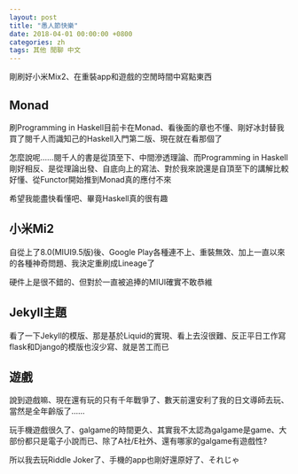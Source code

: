 ```yaml
---
layout: post
title: "愚人節快樂"
date: 2018-04-01 00:00:00 +0800
categories: zh
tags: 其他 閒聊 中文
---
```

剛刷好小米Mix2、在重裝app和遊戲的空閒時間中寫點東西

## Monad
刷Programming in Haskell目前卡在Monad、看後面的章也不懂、剛好冰封替我買了閱千人而識知己的Haskell入門第二版、現在就在看那個了

怎麼說呢……閱千人的書是從頂至下、中間滲透理論、而Programming in Haskell剛好相反、是從理論出發、自底向上的寫法、對於我來說還是自頂至下的講解比較好懂、從Functor開始推到Monad真的應付不來

希望我能盡快看懂吧、畢竟Haskell真的很有趣

## 小米Mi2
自從上了8.0(MIUI9.5版)後、Google Play各種連不上、重裝無效、加上一直以來的各種神奇問題、我決定重刷成Lineage了

硬件上是很不錯的、但對於一直被追捧的MIUI確實不敢恭維

## Jekyll主題
看了一下Jekyll的模版、那是基於Liquid的實現、看上去沒很難、反正平日工作寫flask和Django的模版也沒少寫、就是苦工而已

## 遊戲
說到遊戲嘛、現在還有玩的只有千年戰爭了、數天前還安利了我的日文導師去玩、當然是全年齡版了……

玩手機遊戲很久了、galgame的時間更久、其實我不太認為galgame是game、大部份都只是電子小說而已、除了A社/E社外、還有哪家的galgame有遊戲性?

所以我去玩Riddle Joker了、手機的app也剛好還原好了、それじゃ